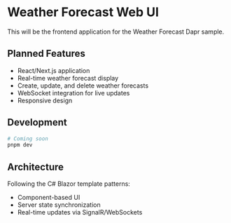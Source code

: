 # Weather Forecast Web UI

This will be the frontend application for the Weather Forecast Dapr sample.

## Planned Features

- React/Next.js application
- Real-time weather forecast display
- Create, update, and delete weather forecasts
- WebSocket integration for live updates
- Responsive design

## Development

```bash
# Coming soon
pnpm dev
```

## Architecture

Following the C# Blazor template patterns:
- Component-based UI
- Server state synchronization
- Real-time updates via SignalR/WebSockets